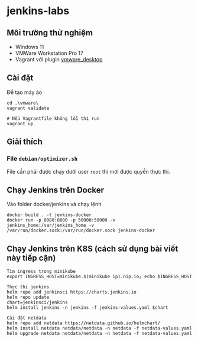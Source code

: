 # jenkins-labs

## Môi trường thử nghiệm
- Windows 11
- VMWare Workstation Pro 17
- Vagrant với plugin [vmware_desktop](https://github.com/hashicorp/vagrant-vmware-desktop)

## Cài đặt
Để tạo máy ảo
```
cd .\vmware\
vagrant validate

# Nếu Vagrantfile không lỗi thì run
vagrant up
```

## Giải thích
### File `debian/optimizer.sh`
File cần phải được chạy dưới user `root` thì mới được quyền thực thi.   

## Chạy Jenkins trên Docker
Vào folder docker/jenkins và chạy lệnh
```
docker build . -t jenkins-docker
docker run -p 8080:8080 -p 50000:50000 -v jenkins_home:/var/jenkins_home -v /var/run/docker.sock:/var/run/docker.sock jenkins-docker
```

## Chạy Jenkins trên K8S (cách sử dụng bài viết này tiếp cận)


```
Tìm ingress trong minikube
export INGRESS_HOST=minikube.$(minikube ip).nip.io; echo $INGRESS_HOST
```

```
Thực thi jenkins
helm repo add jenkinsci https://charts.jenkins.io
helm repo update
chart=jenkinsci/jenkins
helm install jenkins -n jenkins -f jenkins-values.yaml $chart

Cài đặt netdata
helm repo add netdata https://netdata.github.io/helmchart/
helm install netdata netdata/netdata -n netdata -f netdata-values.yaml
helm upgrade netdata netdata/netdata -n netdata -f netdata-values.yaml
```

